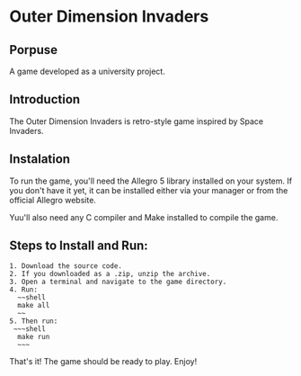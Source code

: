 # Outer Dimension Invaders

## Porpuse

A game developed as a university project.

## Introduction

The Outer Dimension Invaders is retro-style game inspired by Space Invaders.

## Instalation
To run the game, you'll need the Allegro 5 library installed on your system. If you don't have it yet, it can be installed either via your manager or from the official Allegro website.

Yuu'll also need any C compiler and Make installed to compile the game.

## Steps to Install and Run:
    1. Download the source code. 
    2. If you downloaded as a .zip, unzip the archive.
    3. Open a terminal and navigate to the game directory.
    4. Run:
      ~~shell
      make all
      ~~
    5. Then run:
     ~~~shell
      make run
      ~~~

That's it! The game should be ready to play. Enjoy! 
